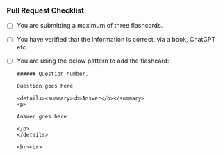 ### Pull Request Checklist

- [ ] You are submitting a maximum of three flashcards.
- [ ] You have verified that the information is correct, via a book, ChatGPT etc.
- [ ] You are using the below pattern to add the flashcard:
      
      
      ###### Question number.
      
      Question goes here
      
      <details><summary><b>Answer</b></summary>
      <p>
      
      Answer goes here
      
      </p>
      </details>
      
      <br><br>
